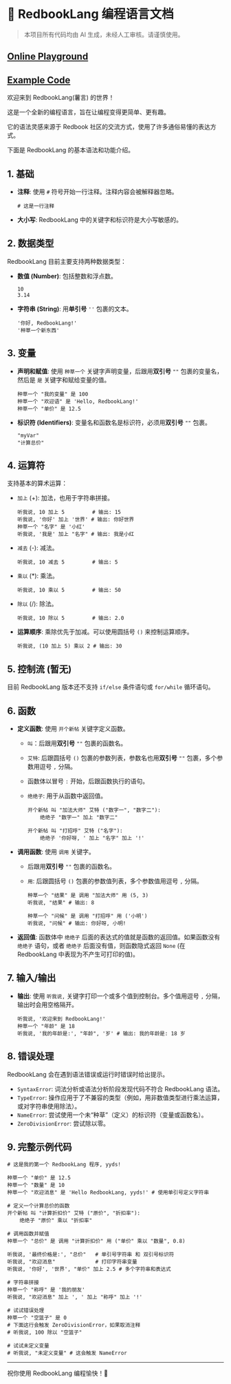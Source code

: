 # 📜 RedbookLang 编程语言文档

> 本项目所有代码均由 AI 生成，未经人工审核。请谨慎使用。

## [Online Playground](https://redbook-lang.vercel.app/)

## [Example Code](/example/test.py)

欢迎来到 RedbookLang(薯言) 的世界！

这是一个全新的编程语言，旨在让编程变得更简单、更有趣。

它的语法灵感来源于 Redbook 社区的交流方式，使用了许多通俗易懂的表达方式。

下面是 RedbookLang 的基本语法和功能介绍。

## 1. 基础

* **注释**: 使用 `#` 符号开始一行注释。注释内容会被解释器忽略。

    ```redbooklang
    # 这是一行注释
    ```

* **大小写**: RedbookLang 中的关键字和标识符是大小写敏感的。

## 2. 数据类型

RedbookLang 目前主要支持两种数据类型：

* **数值 (Number)**: 包括整数和浮点数。

    ```redbooklang
    10
    3.14
    ```

* **字符串 (String)**: 用**单引号** `''` 包裹的文本。

    ```redbooklang
    '你好, RedbookLang!'
    '种草一个新东西'
    ```
## 3. 变量

* **声明和赋值**: 使用 `种草一个` 关键字声明变量，后跟用**双引号** `""` 包裹的变量名，然后是 `是` 关键字和赋给变量的值。

    ```redbooklang
    种草一个 "我的变量" 是 100
    种草一个 "欢迎语" 是 'Hello, RedbookLang!'
    种草一个 "单价" 是 12.5
    ```

* **标识符 (Identifiers)**: 变量名和函数名是标识符，必须用**双引号** `""` 包裹。

    ```redbooklang
    "myVar"
    "计算总价"
    ```

## 4. 运算符

支持基本的算术运算：

* `加上` (+): 加法，也用于字符串拼接。

    ```redbooklang
    听我说, 10 加上 5         # 输出: 15
    听我说, '你好' 加上 '世界' # 输出: 你好世界
    种草一个 "名字" 是 '小红'
    听我说, '我是' 加上 "名字" # 输出: 我是小红
    ```

* `减去` (-): 减法。

    ```redbooklang
    听我说, 10 减去 5         # 输出: 5
    ```

* `乘以` (*): 乘法。

    ```redbooklang
    听我说, 10 乘以 5         # 输出: 50
    ```

* `除以` (/): 除法。

    ```redbooklang
    听我说, 10 除以 5         # 输出: 2.0
    ```

* **运算顺序**: 乘除优先于加减。可以使用圆括号 `()` 来控制运算顺序。

    ```redbooklang
    听我说, (10 加上 5) 乘以 2 # 输出: 30
    ```

## 5. 控制流 (暂无)

目前 RedbookLang 版本还不支持 `if/else` 条件语句或 `for/while` 循环语句。

## 6. 函数

* **定义函数**: 使用 `开个新帖` 关键字定义函数。

  * `叫`：后跟用**双引号** `""` 包裹的函数名。
  * `艾特`: 后跟圆括号 `()` 包裹的参数列表，参数名也用**双引号** `""` 包裹，多个参数用逗号 `,` 分隔。
  * 函数体以冒号 `:` 开始，后跟函数执行的语句。
  * `绝绝子`: 用于从函数中返回值。

    ```redbooklang
    开个新帖 叫 "加法大师" 艾特 ("数字一", "数字二"):
        绝绝子 "数字一" 加上 "数字二"

    开个新帖 叫 "打招呼" 艾特 ("名字"):
        绝绝子 '你好呀, ' 加上 "名字" 加上 '!'
    ```

* **调用函数**: 使用 `调用` 关键字。
  * 后跟用**双引号** `""` 包裹的函数名。
  * `用`: 后跟圆括号 `()` 包裹的参数值列表，多个参数值用逗号 `,` 分隔。

    ```redbooklang
    种草一个 "结果" 是 调用 "加法大师" 用 (5, 3)
    听我说, "结果" # 输出: 8

    种草一个 "问候" 是 调用 "打招呼" 用 ('小明')
    听我说, "问候" # 输出: 你好呀, 小明!
    ```

* **返回值**: 函数体中 `绝绝子` 后面的表达式的值就是函数的返回值。如果函数没有 `绝绝子` 语句，或者 `绝绝子` 后面没有值，则函数隐式返回 `None` (在 RedbookLang 中表现为不产生可打印的值)。

## 7. 输入/输出

* **输出**: 使用 `听我说,` 关键字打印一个或多个值到控制台。多个值用逗号 `,` 分隔，输出时会用空格隔开。

    ```redbooklang
    听我说, '欢迎来到 RedbookLang!'
    种草一个 "年龄" 是 18
    听我说, '我的年龄是:', "年龄", '岁' # 输出: 我的年龄是: 18 岁
    ```

## 8. 错误处理

RedbookLang 会在遇到语法错误或运行时错误时给出提示。

* `SyntaxError`: 词法分析或语法分析阶段发现代码不符合 RedbookLang 语法。
* `TypeError`: 操作应用于了不兼容的类型（例如，用非数值类型进行乘法运算，或对字符串使用除法）。
* `NameError`: 尝试使用一个未“种草”（定义）的标识符（变量或函数名）。
* `ZeroDivisionError`: 尝试除以零。

## 9. 完整示例代码

```redbooklang
# 这是我的第一个 RedbookLang 程序, yyds!

种草一个 "单价" 是 12.5
种草一个 "数量" 是 10
种草一个 "欢迎消息" 是 'Hello RedbookLang, yyds!' # 使用单引号定义字符串

# 定义一个计算总价的函数
开个新帖 叫 "计算折扣价" 艾特 ("原价", "折扣率"):
    绝绝子 "原价" 乘以 "折扣率"

# 调用函数并赋值
种草一个 "总价" 是 调用 "计算折扣价" 用 ("单价" 乘以 "数量", 0.8)

听我说, '最终价格是:', "总价"   # 单引号字符串 和 双引号标识符
听我说, "欢迎消息"             # 打印字符串变量
听我说, '你好', '世界', "单价" 加上 2.5 # 多个字符串和表达式

# 字符串拼接
种草一个 "称呼" 是 '我的朋友'
听我说, "欢迎消息" 加上 ', ' 加上 "称呼" 加上 '!'

# 试试错误处理
种草一个 "空篮子" 是 0
# 下面这行会触发 ZeroDivisionError，如果取消注释
# 听我说, 100 除以 "空篮子"

# 试试未定义变量
# 听我说, "未定义变量" # 这会触发 NameError
```

---

祝你使用 RedbookLang 编程愉快！🎉
